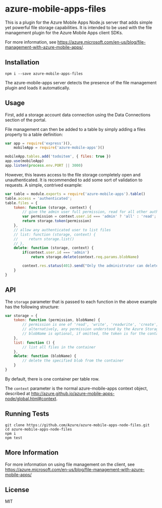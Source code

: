 # azure-mobile-apps-files

This is a plugin for the Azure Mobile Apps Node.js server that adds simple
yet powerful file storage capabilities. It is intended to be used with the
file management plugin for the Azure Mobile Apps client SDKs.

For more information, see https://azure.microsoft.com/en-us/blog/file-management-with-azure-mobile-apps/.

## Installation

    npm i --save azure-mobile-apps-files

The azure-mobile-apps server detects the presence of the file
management plugin and loads it automatically.

## Usage

First, add a storage account data connection using the Data Connections section
of the portal.

File management can then be added to a table by simply adding a files property
to a table definition:

``` javascript
var app = require('express')(),
    mobileApp = require('azure-mobile-apps')()

mobileApp.tables.add('todoitem', { files: true })
app.use(mobileApp)
app.listen(process.env.PORT || 3000)
```

However, this leaves access to the file storage completely open and
unauthenticated. It is recommended to add some sort of validation to requests.
A simple, contrived example:

``` javascript
var table = module.exports = require('azure-mobile-apps').table()
table.access = 'authenticated';
table.files = {
    token: function (storage, context) {
        // give the admin user full permission, read for all other authenticated users
        var permission = context.user.id === 'admin' ? 'all' : 'read';
        return storage.token(permission)
    },
    // allow any authenticated user to list files
    // list: function (storage, context) {    
    //     return storage.list()
    // },
    delete: function (storage, context) {
        if(context.user.id === 'admin')
            return storage.delete(context.req.params.blobName)

        context.res.status(401).send("Only the administrator can delete files")
    }    
}
```

## API

The `storage` parameter that is passed to each function in the above example
has the following structure:

``` javascript
var storage = {
    token: function (permission, blobName) {
        // permission is one of 'read', 'write', 'readwrite', 'create', 'delete', 'list' or 'all'
        // alternatively, any permission understood by the Azure Storage REST API, any of 'rwdla'
        // blobName is optional, if omitted, the token is for the container
    },
    list: function () {
        // list all files in the container
    },
    delete: function (blobName) {
        // delete the specified blob from the container
    }
}
```

By default, there is one container per table row.

The `context` parameter is the normal azure-mobile-apps context object,
described at http://azure.github.io/azure-mobile-apps-node/global.html#context.

## Running Tests

    git clone https://github.com/Azure/azure-mobile-apps-node-files.git
    cd azure-mobile-apps-node-files
    npm i
    npm test

## More Information

For more information on using file management on the client, see
https://azure.microsoft.com/en-us/blog/file-management-with-azure-mobile-apps/

## License

MIT
